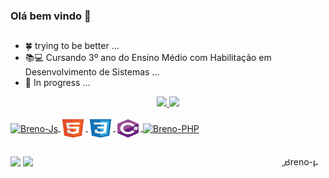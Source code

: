 ### Olá bem vindo 👋
 ##

* 🍀 trying to be better ...
* 📚💻 Cursando 3º ano do Ensino Médio com Habilitação em Desenvolvimento de Sistemas ...
* 💫 In progress ...

<div align="center">
<a href="https://github.com/naiolps">
<img height="180em" src="https://github-readme-stats.vercel.app/api?username=naiolps&show_icons=true&theme=merko&include_all_commits=true&count_private=true"/>
<img height="180em" src="https://github-readme-stats.vercel.app/api/top-langs/?username=naiolps&layout=compact&langs_count=7&theme=merko"/>
</div> 
<div style="display: inline_block"><br>
<img align="center" alt="Breno-Js" height="30" width="40" src="https://cdn.jsdelivr.net/gh/devicons/devicon/icons/javascript/javascript-original.svg" />
<img align="center" alt="Breno-HTML" height="30" width="40" src="https://raw.githubusercontent.com/devicons/devicon/master/icons/html5/html5-original.svg">
<img align="center" alt="Breno-CSS" height="30" width="40" src="https://raw.githubusercontent.com/devicons/devicon/master/icons/css3/css3-original.svg">
<img align="center" alt="Breno-Csharp" height="30" width="40" src="https://raw.githubusercontent.com/devicons/devicon/master/icons/csharp/csharp-original.svg">
<img align="center" alt="Breno-PHP" height="30" witdth="40" src="https://cdn.jsdelivr.net/gh/devicons/devicon/icons/php/php-original.svg" />
</div>
  
##
<div >
<a href="https://www.instagram.com/breno.ps/" target="_blank"><img src="https://img.shields.io/badge/-Instagram-%23E4405F?style=for-the-badge&logo=instagram&logoColor=white" target="_blank"></a>
<a href = "mailto:pereiradossantosbreno4@gmail.com"><img src="https://img.shields.io/badge/-Gmail-%23333?style=for-the-badge&logo=gmail&logoColor=white" target="_blank"></a>
  <img align="right" alt="Breno-pic" height="150" style="border-radius:50px;" 
     src="[[[![image](https://user-images.githubusercontent.com/80066352/202822273-2af9478e-5e4a-4623-9523-29c48a3d2042.png)](https://scontent.fssz6-2.fna.fbcdn.net/v/t39.30808-6/315965800_3393406370884160_3487167150752818730_n.jpg?_nc_cat=102&ccb=1-7&_nc_sid=09cbfe&_nc_eui2=AeHeuV_OS8awJe3mXJ0Kg9eBIQqgMYIEDJUhCqAxggQMlUInUb1ZPUbfTC_1srFNkEtWIVTzK-PHwQffS0OJKBD9&_nc_ohc=uRJ5vYk6fxwAX8hwjRk&tn=HEX8YbGeo39KGLpc&_nc_ht=scontent.fssz6-2.fna&oh=00_AfCF1z9n8fNoqLhox3LaoFPKeKFz6HoYUXpQqJujn8Q5cA&oe=637C4C4D)](https://scontent.fssz6-2.fna.fbcdn.net/v/t39.30808-6/315965800_3393406370884160_3487167150752818730_n.jpg?_nc_cat=102&ccb=1-7&_nc_sid=09cbfe&_nc_eui2=AeHeuV_OS8awJe3mXJ0Kg9eBIQqgMYIEDJUhCqAxggQMlUInUb1ZPUbfTC_1srFNkEtWIVTzK-PHwQffS0OJKBD9&_nc_ohc=uRJ5vYk6fxwAX8hwjRk&tn=HEX8YbGeo39KGLpc&_nc_ht=scontent.fssz6-2.fna&oh=00_AfCF1z9n8fNoqLhox3LaoFPKeKFz6HoYUXpQqJujn8Q5cA&oe=637C4C4D)](https://instagram.fssz6-1.fna.fbcdn.net/v/t51.2885-19/315349828_870107324427085_6505116409576986160_n.jpg?stp=dst-jpg_s150x150&_nc_ht=instagram.fssz6-1.fna.fbcdn.net&_nc_cat=101&_nc_ohc=MrFjWcMeZnAAX9zpk0X&edm=ACWDqb8BAAAA&ccb=7-5&oh=00_AfBCBOwf3zLRxaI7RlWM3_JlNrbiovROLqQAqOvYT6U-9g&oe=637D5AC7&_nc_sid=1527a3)">
</div>
